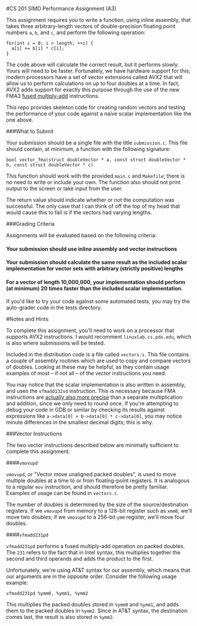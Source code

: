 #CS 201 SIMD Performance Assignment (A3)

This assignment requires you to write a function, using inline assembly, that takes three arbitrary-length vectors of double-precision floating point numbers `a`, `b`, and `c`, and perform the following operation:
```
for(int i = 0; i < length; ++i) {
  a[i] += b[i] * c[i];
}
```

The code above will calculate the correct result, but it performs slowly. Yours will need to be faster. Fortunately, we have hardware support for this; modern processors have a set of vector extensions called AVX2 that will allow us to perform calculations on up to four doubles at a time. In fact, AVX2 adds support for exactly this purpose through the use of the new FMA3 [fused multiply-add](https://en.wikipedia.org/wiki/Multiply–accumulate_operation#Fused_multiply.E2.80.93add) instructions.

This repo provides skeleton code for creating random vectors and testing the performance of your code against a naïve scalar implementation like the one above.

###What to Submit

Your submission should be a single file with the title `submission.c`. This file should contain, at minimum, a function with the following signature:

`bool vector_fma(struct doubleVector * a, const struct doubleVector * b, const struct doubleVector * c)`

This function should work with the provided `main.c` and `Makefile`; there is no need to write or include your own. The function also should not print output to the screen or take input from the user.

The return value should indicate whether or not the computation was successful. The only case that I can think of off the top of my head that would cause this to fail is if the vectors had varying lengths.

###Grading Criteria

Assignments will be evaluated based on the following criteria:
#### Your submission should use inline assembly and vector instructions
#### Your submission should calculate the same result as the included scalar implementation for vector sets with arbitrary (strictly positive) lengths
#### For a vector of length 10,000,000, your implementation should perform (at minimum) 20 times faster than the included scalar implementation.

If you'd like to try your code against some automated tests, you may try the auto-grader code in the tests directory.

#Notes and Hints

To complete this assignment, you'll need to work on a processor that supports AVX2 instructions. I would recomment `linuxlab.cs.pdx.edu`, which is also where submissions will be tested.

Included in the distribution code is a file called `vectors.s`. This file contains a couple of assembly routines which are used to copy and compare vectors of doubles. Looking at these may be helpful, as they contain usage examples of most – if not all – of the vector instructions you need.

You may notice that the scalar implementation is also written in assembly, and uses the `vfmadd132sd` instruction. This is necessary because FMA instructions are [actually also more precise](https://en.wikipedia.org/wiki/Multiply–accumulate_operation) than a separate multiplication and addition, since we only need to round once. If you're attempting to debug your code in GDB or similar by checking its results against expressions like `a->data[0] + b->data[0] * c->data[0]`, you may notice minute differences in the smallest decimal digits; this is why.

###Vector Instructions

The two vector instructions described below are minimally sufficient to complete this assignment.

####`vmovupd`

`vmovupd`, or "Vector move unaligned packed doubles", is used to move multiple doubles at a time to or from floating-point registers. It is analogous to a regular `mov` instruction, and should therefore be pretty familiar. Examples of usage can be found in `vectors.c`.

The number of doubles is determined by the size of the source/destination registers. If we `vmovupd` from memory to a 128-bit register such as `xmm0`, we'll move two doubles; if we `vmovupd` to a 256-bit `ymm` register, we'll move four doubles.

####`vfmadd231pd`

`vfmadd231pd` performs a fused multiply-add operation on packed doubles. The `231` refers to the fact that in Intel syntax, this multiplies together the second and third operands and adds the product to the first.

Unfortunately, we're using AT&T syntax for our assembly, which means that our arguments are in the opposite order. Consider the following usage example:
```
vfmadd231pd %ymm0, %ymm1, %ymm2
```

This multiplies the packed doubles stored in `%ymm0` and `%ymm1`, and adds them to the packed doubles in `%ymm2`. Since in AT&T syntax, the destination comes last, the result is also stored in `%ymm2`.
